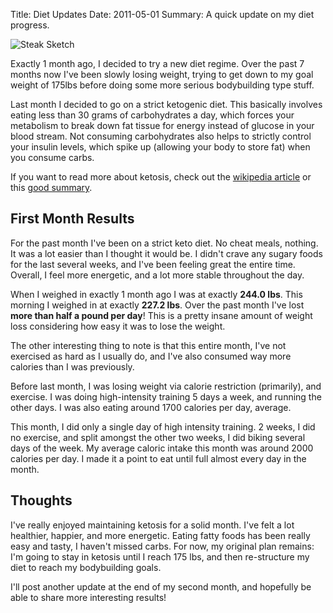 Title: Diet Updates
Date: 2011-05-01
Summary: A quick update on my diet progress.


![Steak Sketch][]


Exactly 1 month ago, I decided to try a new diet regime.  Over the past 7
months now I've been slowly losing weight, trying to get down to my goal weight
of 175lbs before doing some more serious bodybuilding type stuff.

Last month I decided to go on a strict ketogenic diet.  This basically involves
eating less than 30 grams of carbohydrates a day, which forces your metabolism
to break down fat tissue for energy instead of glucose in your blood stream.
Not consuming carbohydrates also helps to strictly control your insulin levels,
which spike up (allowing your body to store fat) when you consume carbs.

If you want to read more about ketosis, check out the [wikipedia article][] or
this [good summary][].


## First Month Results

For the past month I've been on a strict keto diet.  No cheat meals, nothing.
It was a lot easier than I thought it would be.  I didn't crave any sugary
foods for the last several weeks, and I've been feeling great the entire time.
Overall, I feel more energetic, and a lot more stable throughout the day.

When I weighed in exactly 1 month ago I was at exactly **244.0 lbs**.  This
morning I weighed in at exactly **227.2 lbs**.  Over the past month I've lost
**more than half a pound per day**!  This is a pretty insane amount of weight
loss considering how easy it was to lose the weight.

The other interesting thing to note is that this entire month, I've not
exercised as hard as I usually do, and I've also consumed way more calories
than I was previously.

Before last month, I was losing weight via calorie restriction (primarily), and
exercise.  I was doing high-intensity training 5 days a week, and running the
other days.  I was also eating around 1700 calories per day, average.

This month, I did only a single day of high intensity training.  2 weeks, I did
no exercise, and split amongst the other two weeks, I did biking several days of
the week.  My average caloric intake this month was around 2000 calories per
day.  I made it a point to eat until full almost every day in the month.


## Thoughts

I've really enjoyed maintaining ketosis for a solid month.  I've felt a lot
healthier, happier, and more energetic.  Eating fatty foods has been really
easy and tasty, I haven't missed carbs.  For now, my original plan remains: I'm
going to stay in ketosis until I reach 175 lbs, and then re-structure my diet
to reach my bodybuilding goals.

I'll post another update at the end of my second month, and hopefully be able
to share more interesting results!


  [Steak Sketch]: {filename}/images/2011/steak-sketch.png "Steak Sketch"
  [wikipedia article]: http://en.wikipedia.org/wiki/Ketogenesis "Ketosis Wiki Page"
  [good summary]: http://forum.bodybuilding.com/showthread.php?t=132598293 "Ketosis Summary"

